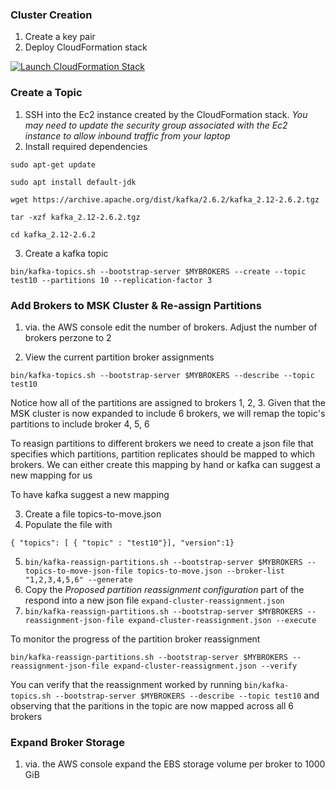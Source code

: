 
### Cluster Creation

1. Create a key pair
2. Deploy CloudFormation stack

[![Launch CloudFormation Stack](https://sharkech-public.s3.amazonaws.com/misc-public/cloudformation-launch-stack.png)](https://console.aws.amazon.com/cloudformation/home#/stacks/new?stackName=msk-cluster&templateURL=https://sharkech-public.s3.amazonaws.com/misc-public/msk_cluster.yaml)

### Create a Topic

1. SSH into the Ec2 instance created by the CloudFormation stack. *You may need to update the security group associated with the Ec2 instance to allow inbound traffic from your laptop*
2. Install required dependencies

```sudo apt-get update```

```sudo apt install default-jdk```

```wget https://archive.apache.org/dist/kafka/2.6.2/kafka_2.12-2.6.2.tgz```

```tar -xzf kafka_2.12-2.6.2.tgz```

```cd kafka_2.12-2.6.2```

3. Create a kafka topic

```bin/kafka-topics.sh --bootstrap-server $MYBROKERS --create --topic test10 --partitions 10 --replication-factor 3```

### Add Brokers to MSK Cluster & Re-assign Partitions

1. via. the AWS console edit the number of brokers. Adjust the number of brokers perzone to 2

2. View the current partition broker assignments
 
```bin/kafka-topics.sh --bootstrap-server $MYBROKERS --describe --topic test10```

Notice how all of the partitions are assigned to brokers 1, 2, 3. Given that the MSK cluster is now expanded to include 6 brokers, we will remap the topic's partitions to include broker 4, 5, 6

To reasign partitions to different brokers we need to create a json file that specifies which partitions, partition replicates should be mapped to which brokers. We can either create this mapping by hand or kafka can suggest a new mapping for us 

To have kafka suggest a new mapping

3. Create a file topics-to-move.json
4. Populate the file with 

```{ "topics": [ { "topic" : "test10"}], "version":1}```

5. ```bin/kafka-reassign-partitions.sh --bootstrap-server $MYBROKERS --topics-to-move-json-file topics-to-move.json --broker-list "1,2,3,4,5,6" --generate``` 
6. Copy the *Proposed partition reassignment configuration* part of the respond into a new json file ```expand-cluster-reassignment.json```
7. ```bin/kafka-reassign-partitions.sh --bootstrap-server $MYBROKERS --reassignment-json-file expand-cluster-reassignment.json --execute```

To monitor the progress of the partition broker reassignment 

```bin/kafka-reassign-partitions.sh --bootstrap-server $MYBROKERS --reassignment-json-file expand-cluster-reassignment.json --verify```

You can verify that the reassignment worked by running ```bin/kafka-topics.sh --bootstrap-server $MYBROKERS --describe --topic test10``` and observing that the paritions in the topic are now mapped across all 6 brokers

### Expand Broker Storage

1. via. the AWS console expand the EBS storage volume per broker to 1000 GiB   
